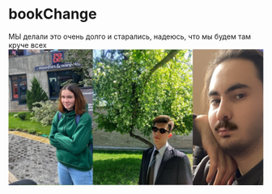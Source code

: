 # bookChange
МЫ делали это очень долго и старались, надеюсь, что мы будем там круче всех
![alt text](trio.png "Описание будет тут")
